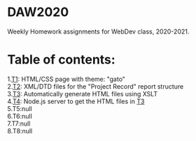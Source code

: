 # DAW2020
Weekly Homework assignments for WebDev class, 2020-2021.

Table of contents:
======
1.<a href="T1">T1</a>: HTML/CSS page with theme: "gato" </br>
2.<a href="T2">T2</a>: XML/DTD files for the "Project Record" report structure </br>
3.<a href="T3">T3</a>: Automatically generate HTML files using XSLT</br>
4.<a href="T4">T4</a>: Node.js server to get the HTML files in <a href=T3>T3<a></br>
5.T5:null</br>
6.T6:null</br>
7.T7:null</br>
8.T8:null</br>

